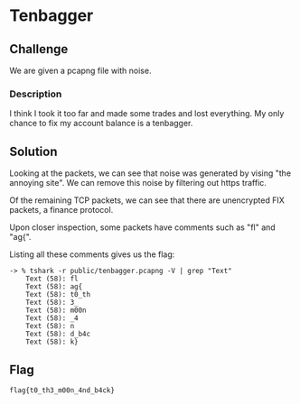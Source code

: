 # Tenbagger

## Challenge

We are given a pcapng file with noise.

### Description

I think I took it too far and made some trades and lost everything. My only chance to fix my account balance is a tenbagger.

## Solution

Looking at the packets, we can see that noise was generated by vising "the annoying site".
We can remove this noise by filtering out https traffic.

Of the remaining TCP packets, we can see that there are unencrypted FIX packets, a finance protocol.

Upon closer inspection, some packets have comments such as "fl" and "ag{".

Listing all these comments gives us the flag:

```
-> % tshark -r public/tenbagger.pcapng -V | grep "Text"
    Text (58): fl
    Text (58): ag{
    Text (58): t0_th
    Text (58): 3_
    Text (58): m00n
    Text (58): _4
    Text (58): n
    Text (58): d_b4c
    Text (58): k}
```

## Flag

`flag{t0_th3_m00n_4nd_b4ck}`

